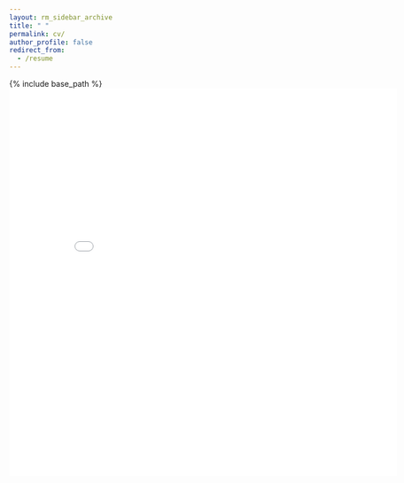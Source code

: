 ```yaml
---
layout: rm_sidebar_archive
title: " "
permalink: cv/
author_profile: false
redirect_from:
  - /resume
---
```


{% include base_path %}
<embed src="{{https://ewanxiong.github.io}}/files/YifanXiong CV.pdf" width="700" height="700" type='application/pdf'>
